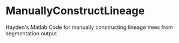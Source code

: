 # ManuallyConstructLineage
Hayden's Matlab Code for manually constructing lineage trees from segmentation output
